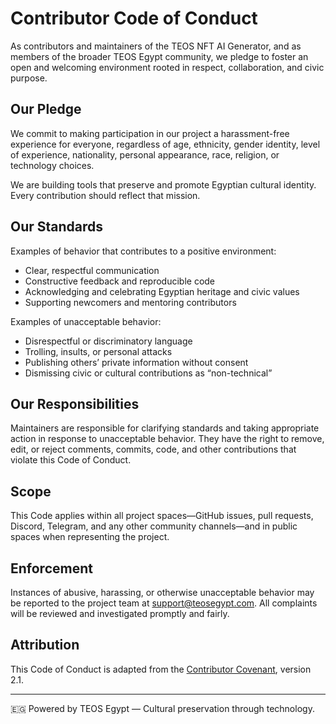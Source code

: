 # Contributor Code of Conduct

As contributors and maintainers of the TEOS NFT AI Generator, and as members of the broader TEOS Egypt community, we pledge to foster an open and welcoming environment rooted in respect, collaboration, and civic purpose.

## Our Pledge

We commit to making participation in our project a harassment-free experience for everyone, regardless of age, ethnicity, gender identity, level of experience, nationality, personal appearance, race, religion, or technology choices.

We are building tools that preserve and promote Egyptian cultural identity. Every contribution should reflect that mission.

## Our Standards

Examples of behavior that contributes to a positive environment:
- Clear, respectful communication
- Constructive feedback and reproducible code
- Acknowledging and celebrating Egyptian heritage and civic values
- Supporting newcomers and mentoring contributors

Examples of unacceptable behavior:
- Disrespectful or discriminatory language
- Trolling, insults, or personal attacks
- Publishing others’ private information without consent
- Dismissing civic or cultural contributions as “non-technical”

## Our Responsibilities

Maintainers are responsible for clarifying standards and taking appropriate action in response to unacceptable behavior. They have the right to remove, edit, or reject comments, commits, code, and other contributions that violate this Code of Conduct.

## Scope

This Code applies within all project spaces—GitHub issues, pull requests, Discord, Telegram, and any other community channels—and in public spaces when representing the project.

## Enforcement

Instances of abusive, harassing, or otherwise unacceptable behavior may be reported to the project team at support@teosegypt.com. All complaints will be reviewed and investigated promptly and fairly.

## Attribution

This Code of Conduct is adapted from the [Contributor Covenant](https://www.contributor-covenant.org), version 2.1.

---

🇪🇬 Powered by TEOS Egypt — Cultural preservation through technology.

